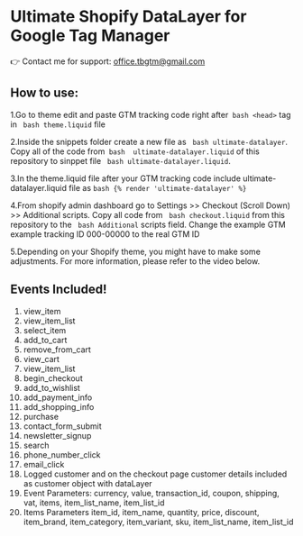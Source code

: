 
# Ultimate Shopify DataLayer for Google Tag Manager
👉 Contact me for support: office.tbgtm@gmail.com



## How to use:

1.Go to theme edit and paste GTM tracking code right after```` bash <head>```` tag in ```` bash theme.liquid```` file

2.Inside the snippets folder create a new file as ```` bash ultimate-datalayer````. Copy all of the code from```` bash  ultimate-datalayer.liquid```` of this repository to sinppet file ```` bash ultimate-datalayer.liquid````.

3.In the theme.liquid file after your GTM tracking code include ultimate-datalayer.liquid file as ```` bash {% render 'ultimate-datalayer' %} ````

4.From shopify admin dashboard go to Settings >> Checkout (Scroll Down) >> Additional scripts. Copy all code from ```` bash checkout.liquid```` from this repository to the ```` bash Additional```` scripts field. Change the example GTM example tracking ID 000-00000 to the real GTM ID

5.Depending on your Shopify theme, you might have to make some adjustments. For more information, please refer to the video below.

## Events Included!
1. view_item
2. view_item_list
3. select_item
4. add_to_cart
5. remove_from_cart
6. view_cart
7. view_item_list
8. begin_checkout
9. add_to_wishlist
10. add_payment_info
11. add_shopping_info
12. purchase
13. contact_form_submit
14. newsletter_signup
15. search
16. phone_number_click
17. email_click
18. Logged customer and on the checkout page customer details included as customer object with dataLayer
19. Event Parameters: currency, value, transaction_id, coupon, shipping, vat, items, item_list_name, item_list_id
20. Items Parameters item_id, item_name, quantity, price, discount, item_brand, item_category, item_variant, sku, item_list_name, item_list_id
